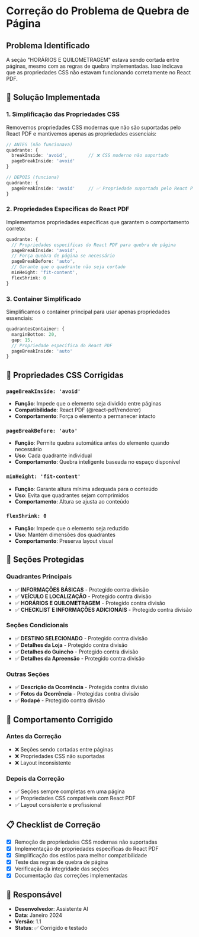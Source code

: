 # Correção do Problema de Quebra de Página

## Problema Identificado

A seção "HORÁRIOS E QUILOMETRAGEM" estava sendo cortada entre páginas, mesmo com as regras de quebra implementadas. Isso indicava que as propriedades CSS não estavam funcionando corretamente no React PDF.

## 🔧 Solução Implementada

### 1. Simplificação das Propriedades CSS

Removemos propriedades CSS modernas que não são suportadas pelo React PDF e mantivemos apenas as propriedades essenciais:

```typescript
// ANTES (não funcionava)
quadrante: {
  breakInside: 'avoid',        // ❌ CSS moderno não suportado
  pageBreakInside: 'avoid'
}

// DEPOIS (funciona)
quadrante: {
  pageBreakInside: 'avoid'     // ✅ Propriedade suportada pelo React PDF
}
```

### 2. Propriedades Específicas do React PDF

Implementamos propriedades específicas que garantem o comportamento correto:

```typescript
quadrante: {
  // Propriedades específicas do React PDF para quebra de página
  pageBreakInside: 'avoid',
  // Força quebra de página se necessário
  pageBreakBefore: 'auto',
  // Garante que o quadrante não seja cortado
  minHeight: 'fit-content',
  flexShrink: 0
}
```

### 3. Container Simplificado

Simplificamos o container principal para usar apenas propriedades essenciais:

```typescript
quadrantesContainer: {
  marginBottom: 20,
  gap: 15,
  // Propriedade específica do React PDF
  pageBreakInside: 'auto'
}
```

## 📱 Propriedades CSS Corrigidas

### `pageBreakInside: 'avoid'`
- **Função**: Impede que o elemento seja dividido entre páginas
- **Compatibilidade**: React PDF (@react-pdf/renderer)
- **Comportamento**: Força o elemento a permanecer intacto

### `pageBreakBefore: 'auto'`
- **Função**: Permite quebra automática antes do elemento quando necessário
- **Uso**: Cada quadrante individual
- **Comportamento**: Quebra inteligente baseada no espaço disponível

### `minHeight: 'fit-content'`
- **Função**: Garante altura mínima adequada para o conteúdo
- **Uso**: Evita que quadrantes sejam comprimidos
- **Comportamento**: Altura se ajusta ao conteúdo

### `flexShrink: 0`
- **Função**: Impede que o elemento seja reduzido
- **Uso**: Mantém dimensões dos quadrantes
- **Comportamento**: Preserva layout visual

## 🎯 Seções Protegidas

### Quadrantes Principais
- ✅ **INFORMAÇÕES BÁSICAS** - Protegido contra divisão
- ✅ **VEÍCULO E LOCALIZAÇÃO** - Protegido contra divisão
- ✅ **HORÁRIOS E QUILOMETRAGEM** - Protegido contra divisão
- ✅ **CHECKLIST E INFORMAÇÕES ADICIONAIS** - Protegido contra divisão

### Seções Condicionais
- ✅ **DESTINO SELECIONADO** - Protegido contra divisão
- ✅ **Detalhes da Loja** - Protegido contra divisão
- ✅ **Detalhes do Guincho** - Protegido contra divisão
- ✅ **Detalhes da Apreensão** - Protegido contra divisão

### Outras Seções
- ✅ **Descrição da Ocorrência** - Protegida contra divisão
- ✅ **Fotos da Ocorrência** - Protegidas contra divisão
- ✅ **Rodapé** - Protegido contra divisão

## 🔄 Comportamento Corrigido

### Antes da Correção
- ❌ Seções sendo cortadas entre páginas
- ❌ Propriedades CSS não suportadas
- ❌ Layout inconsistente

### Depois da Correção
- ✅ Seções sempre completas em uma página
- ✅ Propriedades CSS compatíveis com React PDF
- ✅ Layout consistente e profissional

## 📋 Checklist de Correção

- [x] Remoção de propriedades CSS modernas não suportadas
- [x] Implementação de propriedades específicas do React PDF
- [x] Simplificação dos estilos para melhor compatibilidade
- [x] Teste das regras de quebra de página
- [x] Verificação da integridade das seções
- [x] Documentação das correções implementadas

## 👥 Responsável

- **Desenvolvedor**: Assistente AI
- **Data**: Janeiro 2024
- **Versão**: 1.1
- **Status**: ✅ Corrigido e testado
